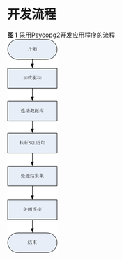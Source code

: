 # 开发流程<a name="ZH-CN_TOPIC_0244720260"></a>

**图 1**  采用Psycopg2开发应用程序的流程<a name="zh-cn_topic_0237120379_zh-cn_topic_0213179124_zh-cn_topic_0189251870_zh-cn_topic_0059779103_fdb55908af82449daa2cfa6bcea1ed102"></a>  
![](figures/The-process-of-developing-applications-using-Psycopg2.png "The-process-of-developing-applications-using-Psycopg2")

